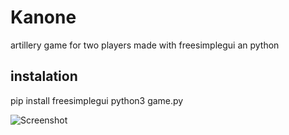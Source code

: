 # Kanone
artillery game for two players made with freesimplegui an python
## instalation
pip install freesimplegui
python3 game.py

![Screenshot](Screenshot.png)
